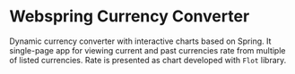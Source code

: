 # Webspring Currency Converter

Dynamic currency converter with interactive charts based on Spring. It single-page app for viewing current and past currencies rate from multiple of listed currencies. Rate is presented as chart developed with `Flot` library.
